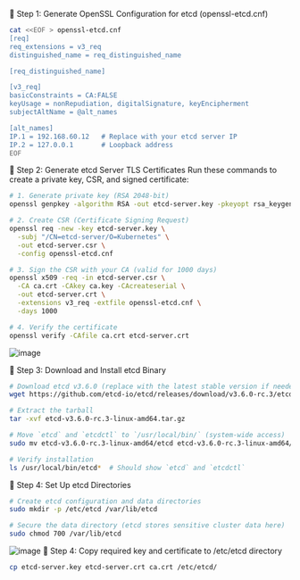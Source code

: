 🔧 Step 1: Generate OpenSSL Configuration for etcd (openssl-etcd.cnf)
```bash
cat <<EOF > openssl-etcd.cnf
[req]
req_extensions = v3_req
distinguished_name = req_distinguished_name

[req_distinguished_name]

[v3_req]
basicConstraints = CA:FALSE
keyUsage = nonRepudiation, digitalSignature, keyEncipherment
subjectAltName = @alt_names

[alt_names]
IP.1 = 192.168.60.12   # Replace with your etcd server IP
IP.2 = 127.0.0.1       # Loopback address
EOF
```
🔧 Step 2: Generate etcd Server TLS Certificates
Run these commands to create a private key, CSR, and signed certificate:
```bash
# 1. Generate private key (RSA 2048-bit)
openssl genpkey -algorithm RSA -out etcd-server.key -pkeyopt rsa_keygen_bits:2048

# 2. Create CSR (Certificate Signing Request)
openssl req -new -key etcd-server.key \
  -subj "/CN=etcd-server/O=Kubernetes" \
  -out etcd-server.csr \
  -config openssl-etcd.cnf

# 3. Sign the CSR with your CA (valid for 1000 days)
openssl x509 -req -in etcd-server.csr \
  -CA ca.crt -CAkey ca.key -CAcreateserial \
  -out etcd-server.crt \
  -extensions v3_req -extfile openssl-etcd.cnf \
  -days 1000

# 4. Verify the certificate
openssl verify -CAfile ca.crt etcd-server.crt
```
![image](https://github.com/user-attachments/assets/f8677b04-8bc0-44b6-a13a-69b323661ab4)

🔧 Step 3: Download and Install etcd Binary
```bash
# Download etcd v3.6.0 (replace with the latest stable version if needed)
wget https://github.com/etcd-io/etcd/releases/download/v3.6.0-rc.3/etcd-v3.6.0-rc.3-linux-amd64.tar.gz

# Extract the tarball
tar -xvf etcd-v3.6.0-rc.3-linux-amd64.tar.gz

# Move `etcd` and `etcdctl` to `/usr/local/bin/` (system-wide access)
sudo mv etcd-v3.6.0-rc.3-linux-amd64/etcd etcd-v3.6.0-rc.3-linux-amd64/etcdctl /usr/local/bin/

# Verify installation
ls /usr/local/bin/etcd*  # Should show `etcd` and `etcdctl`
```
🔧 Step 4: Set Up etcd Directories
```bash
# Create etcd configuration and data directories
sudo mkdir -p /etc/etcd /var/lib/etcd

# Secure the data directory (etcd stores sensitive cluster data here)
sudo chmod 700 /var/lib/etcd
```
![image](https://github.com/user-attachments/assets/91548624-aaa9-47e3-8aee-42c2f84a4ef2)
🔧 Step 4: Copy required key and certificate to /etc/etcd directory
```bash
cp etcd-server.key etcd-server.crt ca.crt /etc/etcd/
```
